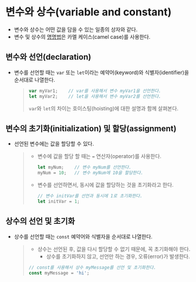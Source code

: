 # 변수와 상수(variable and constant)

- 변수와 상수는 어떤 값을 담을 수 있는 일종의 상자와 같다.
- 변수 및 상수의 [명명법](../../../../cs/convention/naming.md)은 카멜 케이스(camel case)를 사용한다.

## 변수와 선언(declaration)

- 변수를 선언할 때는 `var` 또는 `let`이라는 예약어(keyword)와 식별자(identifier)을 순서대로 나열한다.

  > ```js
  > var myVar1;    // var를 사용해서 변수 myVar1을 선언한다.
  > let myVar2;    // let을 사용해서 변수 myVar2를 선언한다.
  > ```
  >
  > `var`와 `let`의 차이는 호이스팅(hoisting)에 대한 설명과 함께 살펴본다.

## 변수의 초기화(initialization) 및 할당(assignment)

- 선언된 변수에는 값을 할당할 수 있다.

  > - 변수에 값을 할당 할 때는 `=` 연산자(operator)를 사용한다.
  >
  >   ```js
  >   let myNum;    // 변수 myNum를 선언한다.
  >   myNum = 10;   // 변수 myNum에 10을 할당한다.
  >   ```
  >
  > - 변수를 선언하면서, 동시에 값을 할당하는 것을 초기화라고 한다.
  >
  >   ```js
  >   // 변수 initVar를 선언과 동시에 1로 초기화한다.
  >   let initVar = 1;
  >   ```

## 상수의 선언 및 초기화

- 상수를 선언할 때는 `const` 예약어와 식별자을 순서대로 나열한다.

  > - 상수는 선언된 후, 값을 다시 할당할 수 없기 때문에, 꼭 초기화해야 한다.
  >   - 상수를 초기화하지 않고, 선언만 하는 경우, 오류(error)가 발생한다.
  >
  > ```js
  > // const를 사용해서 상수 myMessage를 선언 및 초기화한다.
  > const myMessage = 'hi';
  > ```
